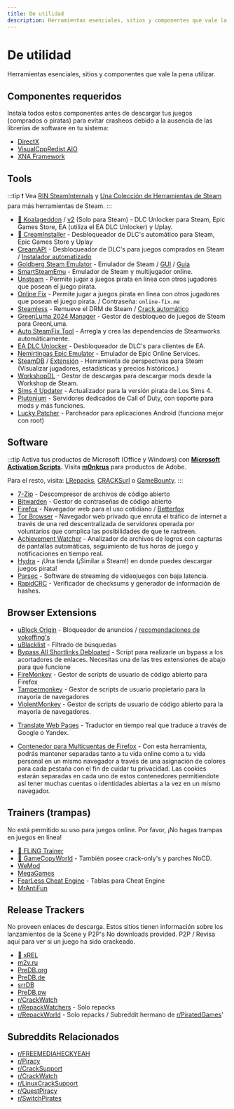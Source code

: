 ```yaml
---
title: De utilidad
description: Herramientas esenciales, sitios y componentes que vale la pena utilizar.
---
```


# De utilidad

Herramientas esenciales, sitios y componentes que vale la pena utilizar.

## Componentes requeridos

Instala todos estos componentes antes de descargar tus juegos (comprados o piratas)
para evitar crasheos debido a la ausencia de las librerías de software en tu sistema:

- [DirectX](https://www.microsoft.com/download/details.aspx?id=35)
- [VisualCppRedist AIO](https://github.com/abbodi1406/vcredist/releases/latest)
- [XNA Framework](https://www.microsoft.com/download/details.aspx?id=20914)

## Tools

:::tip
  :exclamation: Vea
  [RIN SteamInternals](https://cs.rin.ru/forum/viewtopic.php?f=10&t=65887) y
  [Una Colección de Herramientas de Steam](https://steamcommunity.com/sharedfiles/filedetails/?id=451698754)
  para más herramientas de Steam.
:::

- [🌟 Koalageddon](https://github.com/acidicoala/Koalageddon) / [v2](https://github.com/acidicoala/Koalageddon2) (Solo para Steam) -
  DLC Unlocker para Steam, Epic Games Store, EA (utiliza el EA DLC Unlocker) y Uplay.
- [🌟 CreamInstaller](https://github.com/pointfeev/CreamInstaller) - Desbloqueador de DLC's automático para Steam, Epic Games Store y Uplay
- [CreamAPI](https://cs.rin.ru/forum/viewtopic.php?f=29&t=70576) - Desbloqueador de DLC's para juegos
   comprados en Steam /
  [Instalador automatizado](https://cs.rin.ru/forum/viewtopic.php?p=2013521)
- [Goldberg Steam Emulator](https://cs.rin.ru/forum/viewtopic.php?f=29&t=91627) -
  Emulador de Steam / [GUI](https://cs.rin.ru/forum/viewtopic.php?f=29&t=111152) /
  [Guía](https://rentry.co/goldberg_emulator)
- [SmartSteamEmu](https://cs.rin.ru/forum/viewtopic.php?p=2009102#p2009102) - Emulador de Steam y multijugador online.
- [Unsteam](https://cs.rin.ru/forum/viewtopic.php?f=20&t=134707&hilit=unsteam) - Permite jugar a juegos pirata en línea con 
  otros jugadores que posean el juego pirata.
- [Online Fix](https://online-fix.me) - Permite jugar a juegos pirata en línea con otros jugadores
  que posean el juego pirata. / Contraseña: `online-fix.me`
- [Steamless](https://github.com/atom0s/Steamless) - Remueve el DRM de Steam /
  [Crack automático](https://github.com/oureveryday/Steam-auto-crack)
- [GreenLuma 2024 Manager](https://github.com/BlueAmulet/GreenLuma-2024-Manager) - Gestor de desbloqueo de juegos de Steam para GreenLuma.
- [Auto SteamFix Tool](https://cs.rin.ru/forum/viewtopic.php?f=29&t=97112) -
  Arregla y crea las dependencias de Steamworks automáticamente.
- [EA DLC Unlocker](https://cs.rin.ru/forum/viewtopic.php?f=20&t=104412) - Desbloqueador de DLC's para clientes de EA.
- [Nemirtingas Epic Emulator](https://cs.rin.ru/forum/viewtopic.php?f=29&t=105551) -
  Emulador de Epic Online Services.
- [SteamDB](https://steamdb.info) / [Extensión](https://steamdb.info/extension) - Herramienta de perspectivas para Steam (Visualizar jugadores, estadísticas y precios históricos.)
- [WorkshopDL](https://github.com/imwaitingnow/WorkshopDL) - Gestor de descargas para descargar mods desde la Workshop de Steam.
- [Sims 4 Updater](https://cs.rin.ru/forum/viewtopic.php?f=29&t=102519) -
  Actualizador para la versión pirata de Los Sims 4.
- [Plutonium](https://plutonium.pw) - Servidores dedicados de Call of Duty, con soporte
  para mods y más funciones.
- [Lucky Patcher](https://www.luckypatchers.com) - Parcheador para aplicaciones Android (funciona mejor con root)

## Software

:::tip
  Activa tus productos de Microsoft (Office y Windows) con **[Microsoft Activation Scripts](https://massgrave.dev).**
  Visita **[m0nkrus](https://w14.monkrus.ws)** para productos de Adobe.

  Para el resto, visita: [LRepacks](https://lrepacks.net),
  [CRACKSurl](https://cracksurl.com) o
  [GameBounty](https://gamebounty.world/software).
:::

- [7-Zip](https://7-zip.org) - Descompresor de archivos de código abierto
- [Bitwarden](https://bitwarden.com) - Gestor de contraseñas de código abierto
- [Firefox](https://www.mozilla.org/firefox) - Navegador web para el uso cotidiano / [Betterfox](https://github.com/yokoffing/Betterfox)
- [Tor Browser](https://www.torproject.org) - Navegador web privado que enruta el tráfico
  de internet a través de una red descentralizada de servidores operada por voluntarios
  que complica las posibilidades de que te rastreen.
- [Achievement Watcher](https://xan105.github.io/Achievement-Watcher) -
  Analizador de archivos de logros con capturas de pantallas automáticas, 
  seguimiento de tus horas de juego y notificaciones en tiempo real.
- [Hydra](https://github.com/hydralauncher/hydra) - ¡Una tienda (¡Similar a Steam!) en donde puedes descargar juegos pirata!
- [Parsec](https://parsec.app) - Software de streaming de videojuegos con baja latencia.
- [RapidCRC](https://ov2.eu/programs/rapidcrc-unicode) - Verificador de checksums y generador de información de hashes.

## Browser Extensions

- [uBlock Origin](https://ublockorigin.com) - Bloqueador de anuncios /
  [recomendaciones de yokoffing's](https://github.com/yokoffing/filterlists#recommended-filters-for-ublock-origin)
- [uBlacklist](https://iorate.github.io/ublacklist/docs) - Filtrado de búsquedas
- [Bypass All Shortlinks Debloated](https://codeberg.org/Amm0ni4/bypass-all-shortlinks-debloated) -
  Script para realizarle un bypass a los acortadores de enlaces. Necesitas una de las tres extensiones de abajo para que funcione
- [FireMonkey](https://addons.mozilla.org/firefox/addon/firemonkey) -
  Gestor de scripts de usuario de código abierto para Firefox
- [Tampermonkey](https://www.tampermonkey.net) - 
  Gestor de scripts de usuario propietario para la mayoría de navegadores
- [ViolentMonkey](https://violentmonkey.github.io) - 
  Gestor de scripts de usuario de código abierto para la mayoría de navegadores.

<ul>
  <li id="translator"><a href="https://github.com/FilipePS/Traduzir-paginas-web">Translate Web Pages</a>
      - Traductor en tiempo real que traduce a través de Google o Yandex.
  </li>
</ul>

- [Contenedor para Multicuentas de Firefox](https://github.com/mozilla/multi-account-containers) -
  Con esta herramienta, podrás mantener separadas tanto a tu vida online como a tu vida personal en un mismo navegador
  a través de una asignación de colores para cada pestaña con el fin de cuidar tu privacidad. 
  Las cookies estarán separadas en cada uno de estos contenedores permitiendote así tener muchas cuentas o 
  identidades abiertas a la vez en un mismo navegador.


## Trainers (trampas)

No está permitido su uso para juegos online. Por favor, ¡No hagas trampas en juegos en línea!

- [🌟 FLiNG Trainer](https://flingtrainer.com)
- [🌟 GameCopyWorld](https://gamecopyworld.com/games) - También posee crack-only's y parches NoCD.
- [WeMod](https://www.wemod.com)
- [MegaGames](https://megagames.com)
- [FearLess Cheat Engine](https://fearlessrevolution.com) - Tablas para Cheat Engine
- [MrAntiFun](https://mrantifun.net)

## Release Trackers

No proveen enlaces de descarga. Estos sitios tienen información sobre los lanzamientos 
de la Scene y P2P's No downloads provided. P2P / Revisa aquí para ver si un juego ha sido crackeado.


- [🌟 xREL](https://www.xrel.to/games-release-list.html?lang=en_US)
- [m2v.ru](https://m2v.ru/?func=part&Part=3)
- [PreDB.org](https://predb.org/cats/GAMES)
- [PreDB.de](https://predb.de/section/GAMES)
- [srrDB](https://www.srrdb.com/browse/category:pc/1)
- [PreDB.pw](https://predb.pw)
- [r/CrackWatch](https://www.reddit.com/r/CrackWatch)
- [r/RepackWatchers](https://www.reddit.com/r/RepackWatchers) - Solo repacks
- [r/RepackWorld](https://www.reddit.com/r/RepackWorld) - Solo repacks /
  Subreddit hermano de [r/PiratedGames](https://www.reddit.com/r/PiratedGames)' 

## Subreddits Relacionados

- [r/FREEMEDIAHECKYEAH](https://www.reddit.com/r/FREEMEDIAHECKYEAH)
- [r/Piracy](https://www.reddit.com/r/Piracy)
- [r/CrackSupport](https://www.reddit.com/r/CrackSupport)
- [r/CrackWatch](https://www.reddit.com/r/CrackWatch)
- [r/LinuxCrackSupport](https://www.reddit.com/r/LinuxCrackSupport)
- [r/QuestPiracy](https://www.reddit.com/r/QuestPiracy)
- [r/SwitchPirates](https://www.reddit.com/r/SwitchPirates)
